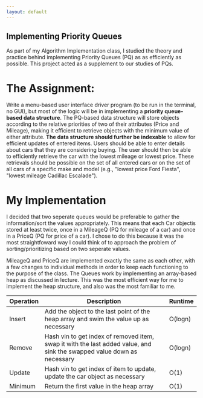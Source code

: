 ```yaml
---
layout: default
---
```


## Implementing Priority Queues
As part of my Algorithm Implementation class, I studied the theory and practice behind implementing Priority Queues (PQ) as
as efficiently as possible.  This project acted as a supplement to our studies of PQs.  


# The Assignment:
Write a menu-based user interface driver program (to be run in the terminal, no GUI), but most of the logic will be 
in implementing a **priority queue-based data structure**. The PQ-based data structure will store objects according
to the relative priorities of two of their attributes (Price and Mileage), making it efficient to retrieve objects with the 
minimum value of either attribute. **The data structure should further be indexable** to allow for efficient updates of entered 
items. Users should be able to enter details about cars that they are considering buying. The user should then be 
able to efficiently retrieve the car with the lowest mileage or lowest price. These retrievals should be possible on the set 
of all entered cars or on the set of all cars of a specific make and model (e.g., "lowest price Ford Fiesta", "lowest mileage 
Cadillac Escalade").

# My Implementation
I decided that two seperate queues would be preferable to gather the information/sort the values appropriately.  This means that
each Car objectis stored at least twice, once in a MileageQ (PQ for mileage of a car) and once in a PriceQ (PQ for price of a 
car).  I chose to do this because it was the most straightfoward way I could think of to approach the problem of 
sorting/prioritizing based on two seperate values. 

MileageQ and PriceQ are implemented exactly the same as each other, with a few changes to individual methods in order to keep 
each functioning to the purpose of the class. The Queues work by implementing an array-based heap as discussed in lecture.
This was the most efficient way for me to implement the heap structure, and also was the most familiar to me.

| Operation | Description                                                                                                            | Runtime |
|-----------|------------------------------------------------------------------------------------------------------------------------|---------|
| Insert    | Add the object to the last point of the heap array and swim the value up as necessary                                  | O(logn) |                                                               
| Remove    | Hash vin to get index of removed item, swap it with the last added value, and sink the swapped value down as necessary | O(logn) |  
| Update    | Hash vin to get index of item to update, update the car object as necessary                                            | O(1)    |
| Minimum   | Return the first value in the heap array                                                                               | O(1)    |
